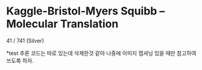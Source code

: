 # Kaggle-Bristol-Myers Squibb – Molecular Translation

41 / 741 (Silver)

*test 추론 코드는 따로 있는데 삭제한것 같아 나중에 이미지 캡셔닝 있을 때만 참고하여 쓰도록 하자.
